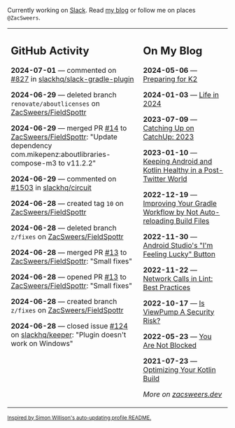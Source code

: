 Currently working on [Slack](https://slack.com/). Read [my blog](https://zacsweers.dev/) or follow me on places `@ZacSweers`.

<table><tr><td valign="top" width="60%">

## GitHub Activity
<!-- githubActivity starts -->
**2024-07-01** — commented on [#827](https://github.com/slackhq/slack-gradle-plugin/pull/827#issuecomment-2200667693) in [slackhq/slack-gradle-plugin](https://github.com/slackhq/slack-gradle-plugin)

**2024-06-29** — deleted branch `renovate/aboutlicenses` on [ZacSweers/FieldSpottr](https://github.com/ZacSweers/FieldSpottr)

**2024-06-29** — merged PR [#14](https://github.com/ZacSweers/FieldSpottr/pull/14) to [ZacSweers/FieldSpottr](https://github.com/ZacSweers/FieldSpottr): "Update dependency com.mikepenz:aboutlibraries-compose-m3 to v11.2.2"

**2024-06-29** — commented on [#1503](https://github.com/slackhq/circuit/issues/1503#issuecomment-2198297302) in [slackhq/circuit](https://github.com/slackhq/circuit)

**2024-06-28** — created tag `10` on [ZacSweers/FieldSpottr](https://github.com/ZacSweers/FieldSpottr)

**2024-06-28** — deleted branch `z/fixes` on [ZacSweers/FieldSpottr](https://github.com/ZacSweers/FieldSpottr)

**2024-06-28** — merged PR [#13](https://github.com/ZacSweers/FieldSpottr/pull/13) to [ZacSweers/FieldSpottr](https://github.com/ZacSweers/FieldSpottr): "Small fixes"

**2024-06-28** — opened PR [#13](https://github.com/ZacSweers/FieldSpottr/pull/13) to [ZacSweers/FieldSpottr](https://github.com/ZacSweers/FieldSpottr): "Small fixes"

**2024-06-28** — created branch `z/fixes` on [ZacSweers/FieldSpottr](https://github.com/ZacSweers/FieldSpottr)

**2024-06-28** — closed issue [#124](https://github.com/slackhq/keeper/issues/124) on [slackhq/keeper](https://github.com/slackhq/keeper): "Plugin doesn't work on Windows"
<!-- githubActivity ends -->
</td><td valign="top" width="40%">

## On My Blog
<!-- blog starts -->
**2024-05-06** — [Preparing for K2](https://www.zacsweers.dev/preparing-for-k2/)

**2024-01-03** — [Life in 2024](https://www.zacsweers.dev/life-in-2024/)

**2023-07-09** — [Catching Up on CatchUp: 2023](https://www.zacsweers.dev/catching-up-on-catchup-2023/)

**2023-01-10** — [Keeping Android and Kotlin Healthy in a Post-Twitter World](https://www.zacsweers.dev/keeping-android-healthy/)

**2022-12-19** — [Improving Your Gradle Workflow by Not Auto-reloading Build Files](https://www.zacsweers.dev/improving-your-workflow-by-not-auto-reloading-build-files/)

**2022-11-30** — [Android Studio's "I'm Feeling Lucky" Button](https://www.zacsweers.dev/android-studios-im-feeling-lucky-button/)

**2022-11-22** — [Network Calls in Lint: Best Practices](https://www.zacsweers.dev/network-calls-in-lint-best-practices/)

**2022-10-17** — [Is ViewPump A Security Risk?](https://www.zacsweers.dev/is-viewpump-a-security-risk/)

**2022-05-23** — [You Are Not Blocked](https://www.zacsweers.dev/you-are-not-blocked/)

**2021-07-23** — [Optimizing Your Kotlin Build](https://www.zacsweers.dev/optimizing-your-kotlin-build/)
<!-- blog ends -->
_More on [zacsweers.dev](https://zacsweers.dev/)_
</td></tr></table>

<sub><a href="https://simonwillison.net/2020/Jul/10/self-updating-profile-readme/">Inspired by Simon Willison's auto-updating profile README.</a></sub>